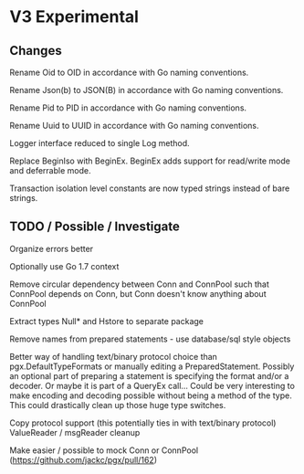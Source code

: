 # V3 Experimental

## Changes

Rename Oid to OID in accordance with Go naming conventions.

Rename Json(b) to JSON(B) in accordance with Go naming conventions.

Rename Pid to PID in accordance with Go naming conventions.

Rename Uuid to UUID in accordance with Go naming conventions.

Logger interface reduced to single Log method.

Replace BeginIso with BeginEx. BeginEx adds support for read/write mode and deferrable mode.

Transaction isolation level constants are now typed strings instead of bare strings.

## TODO / Possible / Investigate

Organize errors better

Optionally use Go 1.7 context

Remove circular dependency between Conn and ConnPool such that ConnPool depends on Conn, but Conn doesn't know anything about ConnPool

Extract types Null* and Hstore to separate package

Remove names from prepared statements - use database/sql style objects

Better way of handling text/binary protocol choice than pgx.DefaultTypeFormats or manually editing a PreparedStatement. Possibly an optional part of preparing a statement is specifying the format and/or a decoder. Or maybe it is part of a QueryEx call... Could be very interesting to make encoding and decoding possible without being a method of the type. This could drastically clean up those huge type switches.

Copy protocol support (this potentially ties in with text/binary protocol)
ValueReader / msgReader cleanup

Make easier / possible to mock Conn or ConnPool (https://github.com/jackc/pgx/pull/162)
